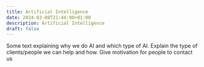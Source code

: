```yaml
---
title: Artificial Intelligence
date: 2024-03-08T21:44:00+01:00
description: Artificial Intelligence
draft: false
---
```


Some text explaining why we do AI and which type of AI. Explain the type of clients/people we can help and how. Give motivation for people to contact us
